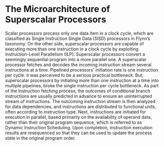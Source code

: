 # The Microarchitecture of Superscalar Processors
Scalar processors process only one data item in a clock cycle, which are classified as Single Instruction Single Data (SISD) processors in Flynn’s taxonomy. On the other side, superscalar processors are capable of executing more than one instruction in a clock cycle by exploiting Instruction-Level Parallelism (ILP). Superscalar processors convert a seemingly sequential program into a more parallel one. A superscalar processor fetches and decodes the incoming instruction stream several instructions at a time. Pipelined processors' initiation rate is one instruction per cycle. it was perceived to be a serious practical bottleneck. But, superscalar processors by initiating more than one instruction at a time into multiple pipelines, broke the single instruction per cycle bottleneck. As part of the instruction fetching process, the outcomes of conditional branch instructions are usually predicted in advance to ensure an uninterrupted stream of instructions. The outcoming instruction stream is then analyzed for data dependencies, and instructions are distributed to functional units, often according to instruction type. Next, instructions are initiated for execution in parallel, based primarily on the availability of operand data, rather than their original program sequence, which is referred to as Dynamic Instruction Scheduling. Upon completion, instruction execution results are resequenced so that they can be used to update the process state in the original program order.